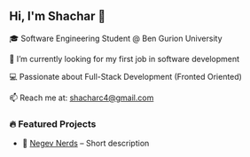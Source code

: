## Hi, I'm Shachar 👋  

🎓 Software Engineering Student @ Ben Gurion University  

🔭 I’m currently looking for my first job in software development

💻 Passionate about Full-Stack Development (Fronted Oriented)

📫 Reach me at: [shacharc4@gmail.com](mailto:shacharc4@gmail.com)  

### 🔥 Featured Projects  
- 🚀 [Negev Nerds](https://github.com/your-username/project-repo) – Short description  
